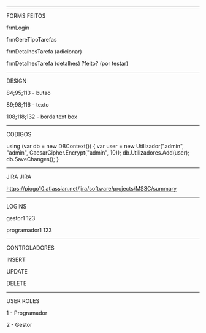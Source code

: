 ---------------------------------------------------------------------------------------------------
FORMS FEITOS

frmLogin

frmGereTipoTarefas

frmDetalhesTarefa (adicionar)

frmDetalhesTarefa (detalhes) ?feito? (por testar)

---------------------------------------------------------------------------------------------------
DESIGN

84;95;113  -  butao

89;98;116  -  texto

108;118;132  -  borda text box

---------------------------------------------------------------------------------------------------
CODIGOS

using (var db = new DBContext())
{
    var user = new Utilizador("admin", "admin", CaesarCipher.Encrypt("admin", 10));
    db.Utilizadores.Add(user);
    db.SaveChanges();
}

---------------------------------------------------------------------------------------------------
JIRA JIRA

https://piogo10.atlassian.net/jira/software/projects/MS3C/summary

---------------------------------------------------------------------------------------------------
LOGINS

gestor1
123

programador1
123

---------------------------------------------------------------------------------------------------
CONTROLADORES

INSERT

UPDATE

DELETE

---------------------------------------------------------------------------------------------------
USER ROLES

1 - Programador

2 - Gestor